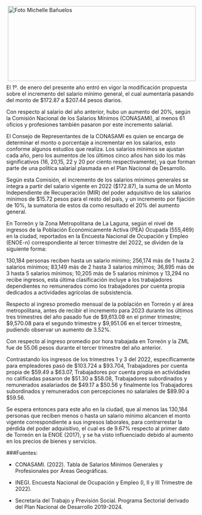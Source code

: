 <p>
   <a title="ir a Otras Publicaciones de este Autor" href="http://www.trcimplan.gob.mx/autores/michelle-banuelos-barrientos.html"><img class="img-responsive contenido-imagen" src="../imagenes/128/lic-michelle-banuelos-barrientos-top5.png" align="right" alt="Foto Michelle Bañuelos" width="500" height="200"></a>

</p>

</br></br></br></br></br></br></br>
---

El 1º. de enero del presente año entró en vigor la modificación propuesta sobre el incremento del salario mínimo general, el cual aumentaría pasando del monto de $172.87 a $207.44 pesos diarios.

Con respecto al salario del año anterior, hubo un aumento del 20%, según la Comisión Nacional de los Salarios Mínimos (CONASAMI), al menos 61 oficios y profesiones también pasaron por este incremento salarial.

El Consejo de Representantes de la CONASAMI es quien se encarga de determinar el monto o porcentaje a incrementar en los salarios, esto conforme algunos estudios que realiza. Los salarios mínimos se ajustan cada año, pero los aumentos de los últimos cinco años han sido los más significativos (16, 20,15, 22 y 20 por ciento respectivamente), ya que forman parte de una política salarial plasmada en el Plan Nacional de Desarrollo.

Según esta Comisión, el incremento de los salarios mínimos generales se integra a partir del salario vigente en 2022 ($172.87), la suma de un Monto Independiente de Recuperación (MIR) del poder adquisitivo de los salarios mínimos de $15.72 pesos para el resto del país, y un incremento por fijación de 10%, la sumatoria de estos da como resultado el 20% del aumento general.

En Torreón y la Zona Metropolitana de La Laguna, según el nivel de ingresos de la Población Económicamente Activa (PEA) Ocupada (555,469) en la ciudad, reportados en la Encuesta Nacional de Ocupación y Empleo (ENOE-n) correspondiente al tercer trimestre del 2022, se dividen de la siguiente forma:

130,184 personas reciben hasta un salario mínimo; 256,174 más de 1 hasta 2 salarios mínimos; 83,149 más de 2 hasta 3 salarios mínimos; 36,895 más de 3 hasta 5 salarios mínimos; 10,205 más de 5 salarios mínimos y 13,294 no recibe ingresos, esta última clasificación incluye a los trabajadores dependientes no remunerados como los trabajadores por cuenta propia dedicados a actividades agrícolas de subsistencia.

Respecto al ingreso promedio mensual de la población en Torreón y el área metropolitana, antes de recibir el incremento para 2023 durante los últimos tres trimestres del año pasado fue de $9,613.08 en el primer trimestre; $9,570.08 para el segundo trimestre y $9,951.06 en el tercer trimestre, pudiendo observar un aumento de 3.52%.

Con respecto al ingreso promedio por hora trabajada en Torreón y la ZML fue de 55.06 pesos durante el tercer trimestre del año anterior.

Contrastando los ingresos de los trimestres 1 y 3 del 2022, específicamente para empleadores pasó de $103.724 a $93.704, Trabajadores por cuenta propia de $59.49 a $63.07, Trabajadores por cuenta propia en actividades no calificadas pasaron de $51.30 a $58.08, Trabajadores subordinados y remunerados asalariados de $49.17 a $50.56 y finalmente los Trabajadores subordinados y remunerados con percepciones no salariales de $89.90 a $59.56.

Se espera entonces para este año en la ciudad, que al menos las 130,184 personas que reciben menos o hasta un salario mínimo alcancen el monto vigente correspondiente a sus ingresos laborales, para contrarrestar la pérdida del poder adquisitivo, el cual es de 9.67% respecto al primer dato de Torreón en la ENOE (2017), y se ha visto influenciado debido al aumento en los precios de bienes y servicios.

###Fuentes:

- CONASAMI. (2022). Tabla de Salarios Mínimos Generales y Profesionales por Áreas Geográficas.

- INEGI. Encuesta Nacional de Ocupación y Empleo (I, II y III Trimestre de 2022).

- Secretaría del Trabajo y Previsión Social. Programa Sectorial derivado del Plan Nacional de Desarrollo 2019-2024.
